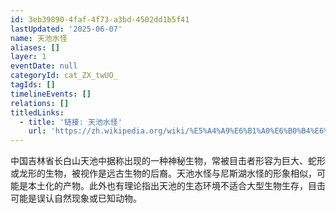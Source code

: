 ```yaml
---
id: 3eb39890-4faf-4f73-a3bd-4502dd1b5f41
lastUpdated: '2025-06-07'
name: 天池水怪
aliases: []
layer: 1
eventDate: null
categoryId: cat_ZX_twUO_
tagIds: []
timelineEvents: []
relations: []
titledLinks:
  - title: '链接: 天池水怪'
    url: 'https://zh.wikipedia.org/wiki/%E5%A4%A9%E6%B1%A0%E6%B0%B4%E6%80%AA'
---
```

中国吉林省长白山天池中据称出现的一种神秘生物，常被目击者形容为巨大、蛇形或龙形的生物，被视作是远古生物的后裔。天池水怪与尼斯湖水怪的形象相似，可能是本土化的产物。此外也有理论指出天池的生态环境不适合大型生物生存，目击可能是误认自然现象或已知动物。
